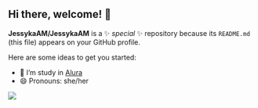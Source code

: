 ## Hi there, welcome! 💜


**JessykaAM/JessykaAM** is a ✨ _special_ ✨ repository because its `README.md` (this file) appears on your GitHub profile.

Here are some ideas to get you started:

- 🌱 I’m study in [Alura](https://www.alura.com.br)
- 😄 Pronouns: she/her




![](https://media1.tenor.com/m/H_O5Q8i58ksAAAAC/shakira-mati.gif)

